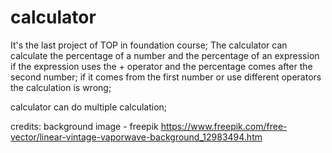 # calculator
It's the last project of TOP in foundation course;
The calculator can calculate the percentage of a number and 
the percentage of an expression if the expression uses the +
operator and the percentage comes after the second number;
if it comes from the first number or use different operators the calculation is wrong;

calculator can do multiple calculation;

credits:
background image - freepik https://www.freepik.com/free-vector/linear-vintage-vaporwave-background_12983494.htm